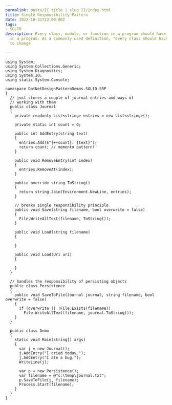 ```yaml
---
permalink: posts/{{ title | slug }}/index.html
title: Single Responsibility Pattern
date: 2022-10-31T22:00:00Z
tags:
- SOLID
description: Every class, module, or function in a program should have one responsibility/purpose
  in a program. As a commonly used definition, "every class should have only one reason
  to change

---
```

    using System;
    using System.Collections.Generic;
    using System.Diagnostics;
    using System.IO;
    using static System.Console;
    
    namespace DotNetDesignPatternDemos.SOLID.SRP
    {
      // just stores a couple of journal entries and ways of
      // working with them
      public class Journal
      {
        private readonly List<string> entries = new List<string>();
    
        private static int count = 0;
    
        public int AddEntry(string text)
        {
          entries.Add($"{++count}: {text}");
          return count; // memento pattern!
        }
    
        public void RemoveEntry(int index)
        {
          entries.RemoveAt(index);
        }
    
        public override string ToString()
        {
          return string.Join(Environment.NewLine, entries);
        }
    
        // breaks single responsibility principle
        public void Save(string filename, bool overwrite = false)
        {
          File.WriteAllText(filename, ToString());
        }
    
        public void Load(string filename)
        {
          
        }
    
        public void Load(Uri uri)
        {
          
        }
      }
    
      // handles the responsibility of persisting objects
      public class Persistence
      {
        public void SaveToFile(Journal journal, string filename, bool overwrite = false)
        {
          if (overwrite || !File.Exists(filename))
            File.WriteAllText(filename, journal.ToString());
        }
      }
    
      public class Demo
      {
        static void Main(string[] args)
        {
          var j = new Journal();
          j.AddEntry("I cried today.");
          j.AddEntry("I ate a bug.");
          WriteLine(j);
    
          var p = new Persistence();
          var filename = @"c:\temp\journal.txt";
          p.SaveToFile(j, filename);
          Process.Start(filename);
        }
      }
    }